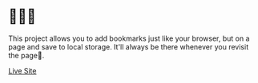 # 🔖🔖🔖

This project allows you to add bookmarks just like your browser, but on  a page and save to local storage. It'll always be there whenever you revisit the page🌚.

[Live Site](https://yuskhosmith.github.io/bookmark-app/)